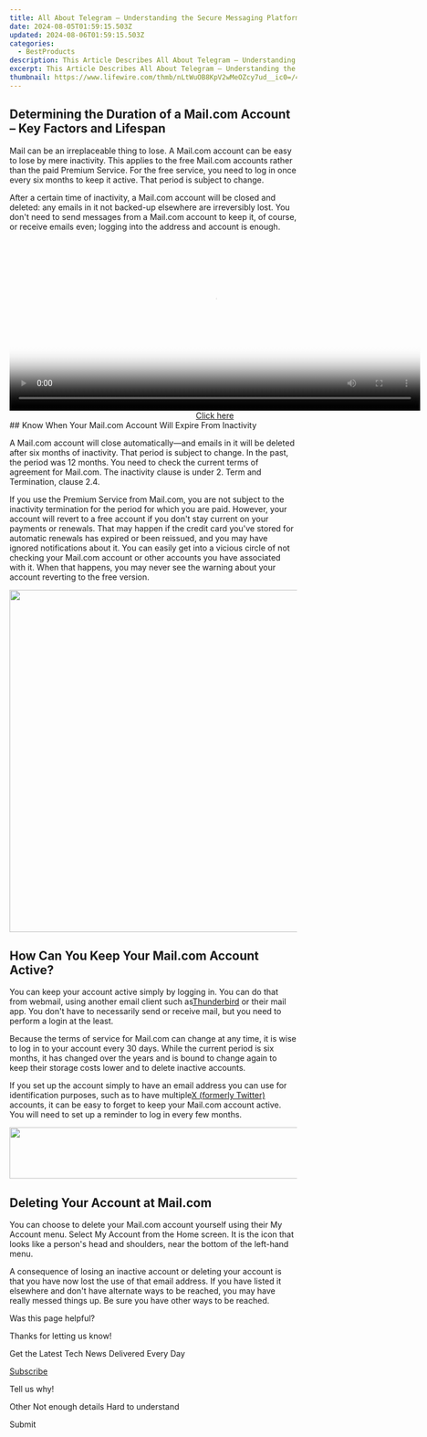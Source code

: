 ```yaml
---
title: All About Telegram – Understanding the Secure Messaging Platform
date: 2024-08-05T01:59:15.503Z
updated: 2024-08-06T01:59:15.503Z
categories:
  - BestProducts
description: This Article Describes All About Telegram – Understanding the Secure Messaging Platform
excerpt: This Article Describes All About Telegram – Understanding the Secure Messaging Platform
thumbnail: https://www.lifewire.com/thmb/nLtWuOB8KpV2wMeOZcy7ud__ic0=/400x300/filters:no_upscale():max_bytes(150000):strip_icc():format(webp)/what-is-the-telegram-app-d6d91563c31c4e49a126d4b4153d098f.jpg
---
```


## Determining the Duration of a Mail.com Account – Key Factors and Lifespan
 Mail can be an irreplaceable thing to lose. A Mail.com account can be easy to lose by mere inactivity. This applies to the free Mail.com accounts rather than the paid Premium Service. For the free service, you need to log in once every six months to keep it active. That period is subject to change.

 After a certain time of inactivity, a Mail.com account will be closed and deleted: any emails in it not backed-up elsewhere are irreversibly lost. You don't need to send messages from a Mail.com account to keep it, of course, or receive emails even; logging into the address and account is enough.

<!-- affiliate ads begin -->
<span id="1993652">
					<video width="720" height="300" style="cursor:pointer"
           poster="//a.impactradius-go.com/display-clicktoplayimage/1993652.jpeg"
           onclick="if(!this.playClicked){this.play();this.setAttribute('controls',true);this.playClicked=true;}">
	   <source src="//a.impactradius-go.com/display-ad/22993-1993652">
	   <img src="//a.impactradius-go.com/display-clicktoplayimage/1993652.jpeg" style="border: none; height: 100%; width: 100%; object-fit: contain">
	</video>
	<div style="width:720px;text-align:center"><a href="javascript:window.open(decodeURIComponent('https%3A%2F%2Fhomestyler.sjv.io%2Fc%2F5597632%2F1993652%2F22993'), '_blank');void(0);">Click here</a></div>
</span>
<img height="0" width="0" src="https://imp.pxf.io/i/5597632/1993652/22993" style="position:absolute;visibility:hidden;" border="0" />
<!-- affiliate ads end -->
## Know When Your Mail.com Account Will Expire From Inactivity

 A Mail.com account will close automatically—and emails in it will be deleted after six months of inactivity. That period is subject to change. In the past, the period was 12 months. You need to check the current terms of agreement for Mail.com. The inactivity clause is under 2\. Term and Termination, clause 2.4.

 If you use the Premium Service from Mail.com, you are not subject to the inactivity termination for the period for which you are paid. However, your account will revert to a free account if you don't stay current on your payments or renewals. That may happen if the credit card you've stored for automatic renewals has expired or been reissued, and you may have ignored notifications about it. You can easily get into a vicious circle of not checking your Mail.com account or other accounts you have associated with it. When that happens, you may never see the warning about your account reverting to the free version.

<!-- affiliate ads begin -->
<a href="https://appsumo.8odi.net/c/5597632/2082526/7443" target="_top" id="2082526"><img src="//a.impactradius-go.com/display-ad/7443-2082526" border="0" alt="" width="1200" height="600"/></a><img height="0" width="0" src="https://appsumo.8odi.net/i/5597632/2082526/7443" style="position:absolute;visibility:hidden;" border="0" />
<!-- affiliate ads end -->
## How Can You Keep Your Mail.com Account Active?

 You can keep your account active simply by logging in. You can do that from webmail, using another email client such as[Thunderbird](https://www.lifewire.com/mozilla-thunderbird-review-1173071) or their mail app. You don't have to necessarily send or receive mail, but you need to perform a login at the least.

 Because the terms of service for Mail.com can change at any time, it is wise to log in to your account every 30 days. While the current period is six months, it has changed over the years and is bound to change again to keep their storage costs lower and to delete inactive accounts.

 If you set up the account simply to have an email address you can use for identification purposes, such as to have multiple[X (formerly Twitter)](https://www.lifewire.com/what-exactly-is-twitter-2483331) accounts, it can be easy to forget to keep your Mail.com account active. You will need to set up a reminder to log in every few months.

<!-- affiliate ads begin -->
<a href="https://mindmanager.sjv.io/c/5597632/1787667/20231" target="_top" id="1787667"><img src="//a.impactradius-go.com/display-ad/20231-1787667" border="0" alt="" width="728" height="90"/></a><img height="0" width="0" src="https://imp.pxf.io/i/5597632/1787667/20231" style="position:absolute;visibility:hidden;" border="0" />
<!-- affiliate ads end -->
## Deleting Your Account at Mail.com

 You can choose to delete your Mail.com account yourself using their My Account menu. Select My Account from the Home screen. It is the icon that looks like a person's head and shoulders, near the bottom of the left-hand menu.

 A consequence of losing an inactive account or deleting your account is that you have now lost the use of that email address. If you have listed it elsewhere and don't have alternate ways to be reached, you may have really messed things up. Be sure you have other ways to be reached.

Was this page helpful?

Thanks for letting us know!

 Get the Latest Tech News Delivered Every Day

[Subscribe](https://www.lifewire.com/#)

Tell us why!

 Other  Not enough details  Hard to understand

 Submit

<ins class="adsbygoogle"
     style="display:block"
     data-ad-format="autorelaxed"
     data-ad-client="ca-pub-7571918770474297"
     data-ad-slot="1223367746"></ins>



<ins class="adsbygoogle"
     style="display:block"
     data-ad-client="ca-pub-7571918770474297"
     data-ad-slot="8358498916"
     data-ad-format="auto"
     data-full-width-responsive="true"></ins>
